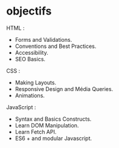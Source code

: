 # objectifs

HTML : 

 - Forms and Validations.
 - Conventions and Best Practices.
 - Accessibility.
 - SEO Basics.

CSS :

- Making Layouts.
- Responsive Design and Média Queries.
- Animations.


JavaScript : 

- Syntax and Basics Constructs.
- Learn DOM Manipulation.
- Learn Fetch API.
- ES6 + and modular Javascript.
 
